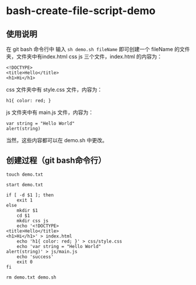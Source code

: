 # bash-create-file-script-demo


## 使用说明

在 git bash 命令行中 输入 `sh demo.sh fileName` 即可创建一个 fileName 的文件夹，文件夹中有index.html css js 三个文件，index.html 的内容为：
```
<!DOCTYPE>
<title>Hello</title>
<h1>Hi</h1>
```
css 文件夹中有 style.css 文件，内容为：
```
h1{ color: red; }
```
js 文件夹中有 main.js 文件，内容为：
```
var string = "Hello World"
alert(string)
```
当然，这些内容都可以在 demo.sh 中更改。



## 创建过程（git bash命令行）

`touch demo.txt`

`start demo.txt`

```
if [ -d $1 ]; then
	exit 1
else
	mkdir $1
	cd $1
	mkdir css js
	echo '<!DOCTYPE>
<title>Hello</title>
<h1>Hi</h1>' > index.html
	echo 'h1{ color: red; }' > css/style.css
	echo 'var string = "Hello World"
alert(string)' > js/main.js
	echo 'success'
	exit 0
fi
```
`rm demo.txt demo.sh`

